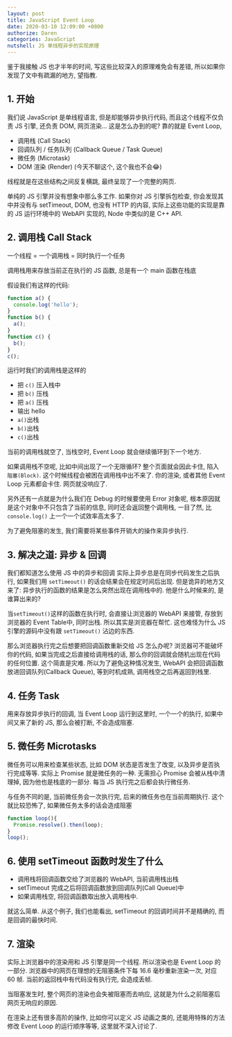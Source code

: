 ```yaml
---
layout: post
title: JavaScript Event Loop
date: 2020-03-10 12:09:00 +0800
authorize: Daren
categories: JavaScript
nutshell: JS 单线程异步的实现原理
---
```


鉴于我接触 JS 也才半年的时间, 写这些比较深入的原理难免会有差错, 所以如果你发现了文中有疏漏的地方, 望指教.

## 1. 开始

我们说 JavaScript 是单线程语言, 但是却能够异步执行代码, 而且这个线程不仅负责 JS 引擎, 还负责 DOM, 网页渲染... 这是怎么办到的呢? 靠的就是 Event Loop, 

- 调用栈 (Call Stack)
- 回调队列 / 任务队列 (Callback Queue / Task Queue)
- 微任务 (Microtask)
- DOM 渲染 (Render) (今天不聊这个, 这个我也不会😂)

线程就是在这些结构之间反复横跳, 最终呈现了一个完整的网页.

单纯的 JS 引擎并没有想象中那么多工作.  如果你对 JS 引擎拆包检查, 你会发现其中并没有与 setTimeout, DOM, 也没有 HTTP 的内容, 实际上这些功能的实现是靠的 JS 运行环境中的 WebAPI 实现的, Node 中类似的是 C++ API. 

## 2. 调用栈 Call Stack

一个线程 = 一个调用栈 = 同时执行一个任务

调用栈用来存放当前正在执行的 JS 函数, 总是有一个 main 函数在栈底

假设我们有这样的代码:

```javascript
function a() {
  console.log('hello');
}
function b() {
  a();
} 
function c() {
  b();
}
c();
```

运行时我们的调用栈是这样的

- 把 `c()` 压入栈中
- 把 `b()` 压栈
- 把 `a()` 压栈
- 输出 hello
- `a()`出栈
- `b()`出栈
- `c()`出栈

当前的调用栈就空了, 当栈空时, Event Loop 就会继续循环到下一个地方.

如果调用栈不空呢, 比如中间出现了一个无限循环? 整个页面就会因此卡住, 陷入 `阻塞(Block)`. 这个时候线程会被困在调用栈中出不来了. 你的渲染, 或者其他 Event Loop 元素都会卡住. 网页就没响应了.

另外还有一点就是为什么我们在 Debug 的时候要使用 Error 对象呢, 根本原因就是这个对象中不只包含了当前的信息, 同时还会返回整个调用栈, 一目了然, 比 `console.log()` 上一个一个试效率高太多了.

为了避免阻塞的发生, 我们需要将某些事件开销大的操作来异步执行. 

## 3. 解决之道: 异步 & 回调

我们都知道怎么使用 JS 中的异步和回调 实际上异步总是在同步代码发生之后执行, 如果我们用 `setTimeout()` 的话会结果会在规定时间后出现. 但是诡异的地方又来了: 异步执行的函数的结果是怎么突然出现在调用栈中的. 他是什么时候来的, 是谁算出来的?

当`setTimeout()`这样的函数在执行时, 会直接让浏览器的 WebAPI 来接管, 存放到浏览器的 Event Table中, 同时出栈. 所以其实是浏览器在帮忙. 这也难怪为什么 JS 引擎的源码中没有跟 `setTimeout()` 沾边的东西.

那么浏览器执行完之后想要把回调函数重新交给 JS 怎么办呢? 浏览器可不能破坏你的代码, 如果当完成之后直接给调用栈的话, 那么你的回调就会随机出现在代码的任何位置. 这个简直是灾难. 所以为了避免这种情况发生, WebAPI 会把回调函数放进回调队列(Callback Queue), 等到时机成熟, 调用栈空之后再返回到栈里.

## 4. 任务 Task

用来存放异步执行的回调, 当 Event Loop 运行到这里时, 一个一个的执行, 如果中间又来了新的 JS, 那么会被打断, 不会造成阻塞.

## 5. 微任务 Microtasks

微任务可以用来检查某些状态, 比如 DOM 状态是否发生了改变, 以及异步是否执行完成等等. 实际上 Promise 就是微任务的一种. 无需担心 Promise 会被从栈中清理掉, 因为他也是栈底的一部分. 每当 JS 执行完之后都会执行微任务.

与任务不同的是, 当前微任务会一次执行完, 后来的微任务也在当前周期执行. 这个就比较恐怖了, 如果微任务太多的话会造成阻塞

```javascript
function loop(){
  Promise.resolve().then(loop);
}
loop();
```

## 6. 使用 setTimeout 函数时发生了什么

- 调用栈将回调函数交给了浏览器的 WebAPI, 当前调用栈出栈
- setTimeout 完成之后将回调函数放到回调队列(Call Queue)中
- 如果调用栈空, 将回调函数取出放入调用栈中. 

就这么简单. 从这个例子, 我们也能看出, setTimeout 的回调时间并不是精确的, 而是回调的最快时间.

## 7. 渲染

实际上浏览器中的渲染用和 JS 引擎是同一个线程. 所以渲染也是 Event Loop 的一部分. 浏览器中的网页在理想的无阻塞条件下每 16.6 毫秒重新渲染一次, 对应 60 帧. 当前的返回栈中有代码没有执行完, 会造成丢帧.

当阻塞发生时, 整个网页的渲染也会失被阻塞而去响应, 这就是为什么之前阻塞后网页无响应的原因.

在渲染上还有很多高阶的操作, 比如你可以定义 JS 动画之类的, 还能用特殊的方法修改 Event Loop 的运行顺序等等,  这里就不深入讨论了.